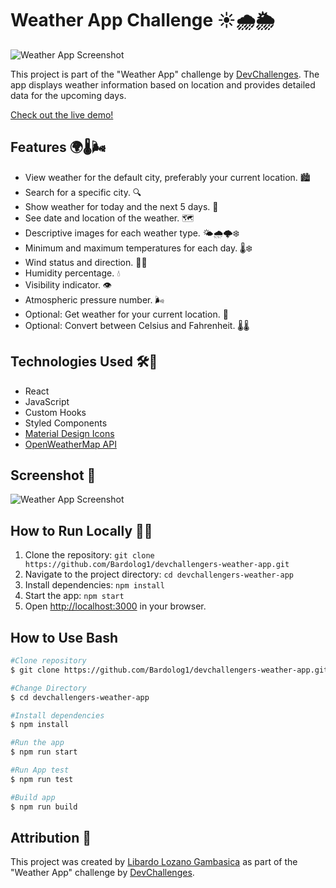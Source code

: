 # Weather App Challenge ☀️🌧️🌦️

![Weather App Screenshot](![image](https://github.com/Bardolog1/devchallengers-weather-app/assets/64260884/bd94bae2-056a-450f-b045-c837b8a7c69f)
)

This project is part of the "Weather App" challenge by [DevChallenges](https://devchallenges.io/challenges/mM1UIenRhK808W8qmLWv). The app displays weather information based on location and provides detailed data for the upcoming days.

[Check out the live demo!](https://weatherchallengeapp.netlify.app/)

## Features 🌍🌡️🌬️

- View weather for the default city, preferably your current location. 🏙️
- Search for a specific city. 🔍
- Show weather for today and the next 5 days. 📅
- See date and location of the weather. 🗺️
- Descriptive images for each weather type. 🌤️🌧️🌩️❄️
- Minimum and maximum temperatures for each day. 🌡️❄️
- Wind status and direction. 💨🧭
- Humidity percentage. 💧
- Visibility indicator. 👁️
- Atmospheric pressure number. 🌬️
- Optional: Get weather for your current location. 📍
- Optional: Convert between Celsius and Fahrenheit. 🌡️🌡️

## Technologies Used 🛠️🚀

- React
- JavaScript
- Custom Hooks
- Styled Components
- [Material Design Icons](https://google.github.io/material-design-icons/)
- [OpenWeatherMap API](https://openweathermap.org/api)

## Screenshot 📸

![Weather App Screenshot](![image](https://github.com/Bardolog1/devchallengers-weather-app/assets/64260884/124ad882-ca0a-42c4-833c-bab71de47b12)
)

## How to Run Locally 🏃‍♂️

1. Clone the repository: `git clone https://github.com/Bardolog1/devchallengers-weather-app.git`
2. Navigate to the project directory: `cd devchallengers-weather-app`
3. Install dependencies: `npm install`
4. Start the app: `npm start`
5. Open [http://localhost:3000](http://localhost:3000) in your browser.
   
## How to Use Bash
```bash
#Clone repository
$ git clone https://github.com/Bardolog1/devchallengers-weather-app.git

#Change Directory
$ cd devchallengers-weather-app

#Install dependencies
$ npm install

#Run the app
$ npm run start

#Run App test
$ npm run test

#Build app
$ npm run build

```

## Attribution 🙌

This project was created by [Libardo Lozano Gambasica](https://github.com/Bardolog1) as part of the "Weather App" challenge by [DevChallenges](https://devchallenges.io/challenges/mM1UIenRhK808W8qmLWv).
